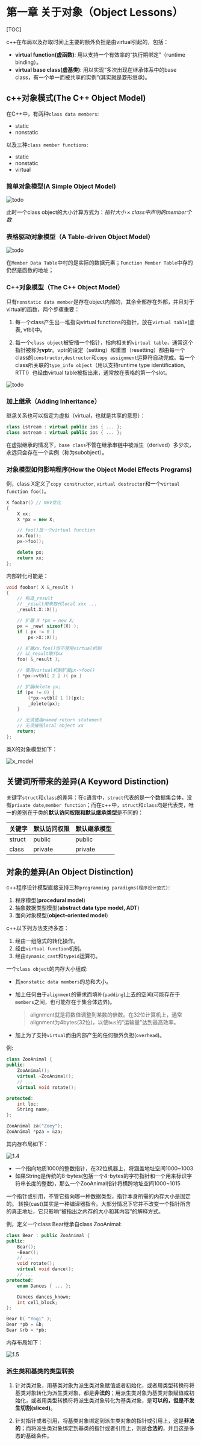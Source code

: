 # 第一章 关于对象（Object Lessons）

[TOC]


c++在布局以及存取时间上主要的额外负担是由virtual引起的，包括：

- **virtual function(虚函数)**: 用以支持一个有效率的“执行期绑定”（runtime binding）。
- **virtual base class(虚基类)**: 用以实现“多次出现在继承体系中的base class，有一个单一而被共享的实例”(其实就是菱形继承)。



## c++对象模式(The C++ Object Model)

在C++中，有两种`class data members`: 

- static
- nonstatic

以及三种`class member functions`:

- static
- nonstatic
- virtual

### 简单对象模型(A Simple Object Model)

![todo](res/1_1.png)

此时一个class object的大小计算方式为：$指针大小 \times class中声明的member个数$

### 表格驱动对象模型（A Table-driven Object Model）

![todo](res/1_2.png)

在`Member Data Table`中村的是实际的数据元素；`Function Member Table`中存的仍然是函数的地址；

### C++对象模型（The C++ Object Model）

只有`nonstatic data member`是存在object内部的，其余全部存在外部，并且对于virtual的函数，两个步骤重要：

1. 每一个class产生出一堆指向virtual functions的指针，放在`virtual table`(虚表, vtbl)中。

2. 每一个`class object`被安插一个指针，指向相关的`virtual table`，通常这个指针被称为**vptr**。vptr的设定（setting）和重置（resetting）都由每一个class的`constructor`,`destructor`和`copy assignment`运算符自动完成。每一个class所关联的`type_info object`（用以支持runtime type identification, RTTI）也经由virtual table被指出来，通常放在表格的第一个slot。

![todo](res/1_3.png)

### 加上继承（Adding Inheritance）

继承关系也可以指定为虚拟（virtual，也就是共享的意思）：

```c++
class istream : virtual public ios { ... };
class ostream : virtual public ios { ... };
```

在虚拟继承的情况下，`base class`不管在继承串链中被派生（derived）多少次，永远只会存在一个实例（称为subobject）。

### 对象模型如何影响程序(How the Object Model Effects Programs)

例，class X定义了`copy constructor`, `virtual destructor`和一个`virtual function foo()`。

```c++
X foobar() // NRV优化
{
    X xx;
    X *px = new X;

    // foo()是一个virtual function
    xx.foo();
    px->foo();

    delete px;
    return xx;
};
```

内部转化可能是：

```c++
void foobar( X &_result )
{
    // 构造_result
    // _result用来取代local xxx ...
    _result.X::X();

    // 扩展 X *px = new X;
    px = _new( sizeof(X) );
    if ( px != 0 )
        px->X::X();

    // 扩展xx.foo()但不使用virtual机制
    // 以_result取代xx
    foo( &_result );

    // 使用virtual机制扩展px->foo()
    ( *px->vtbl[ 2 ] )( px )

    // 扩展delete px;
    if (px != 0) {
        (*px->vtbl[ 1 ])(px);
        _delete(px);
    }

    // 无须使用named return statement
    // 无须摧毁local object xx
    return;
};
```

类X的对象模型如下：

![x_model](res/x_model.png)



## 关键词所带来的差异(A Keyword Distinction)

关键字`struct`和`class`的差异：在c语言中，`struct`代表的是一个数据集合体，没有`private date`,`member function`；而在c++中，`struct`和`class`均是代表类，唯一的差别在于类的**默认访问权限和默认继承类型**是不同的：

|关键字|默认访问权限|默认继承模型|
|--|--|--|
|struct|public|public|
|class|private|private



## 对象的差异(An Object Distinction)

c++程序设计模型直接支持三种`programming paradigms(程序设计范式)`:

1. 程序模型(**procedural model**)
2. 抽象数据类型模型(**abstract data type model, ADT**)
3. 面向对象模型(**object-oriented model**)

c++以下列方法支持多态：

1. 经由一组隐式的转化操作。
2. 经由`virtual function`机制。
3. 经由`dynamic_cast`和`typeid`运算符。

一个`class object`的内存大小组成:

- 其`nonstatic data members`的总和大小。
- 加上任何由于`alignment`的需求而填补(`padding`)上去的空间(可能存在于`members`之间，也可能存在于集合体边界)。
    
    > alignment就是将数值调整到某数的倍数。在32位计算机上，通常alignment为4bytes(32位)，以使`bus`的“运输量”达到最高效率。
- 加上为了支持`virtual`而由内部产生的任何额外负担(`overhead`)。

例:

```c++
class ZooAnimal {
public:
    ZooAnimal();
    virtual ~ZooAnimal();
    // ...
    virtual void rotate();

protected:
    int loc;
    String name;
};

ZooAnimal za("Zoey");
ZooAnimal *pza = &za;
```

其内存布局如下：

![1.4](res/1_4.png)

- 一个指向地质1000的整数指针，在32位机器上，将涵盖地址空间1000~1003
- 如果String是传统的8-bytes(包括一个4-bytes的字符指针和一个用来标识字符串长度的整数)，那么一个ZooAnimal指针将横跨地址空间1000~1015

一个指针或引用，不管它指向哪一种数据类型，指针本身所需的内存大小是固定的。
转换(cast)其实是一种编译器指令。大部分情况下它并不改变一个指针所含的真正地址，它只影响“被指出之内存的大小和其内容”的解释方式。

例，定义一个class Bear继承自class ZooAnimal:

```c++
class Bear : public ZooAnimal {
public:
    Bear();
    ~Bear();
    // ...
    void rotate();
    virtual void dance();
    // ...
protected:
    enum Dances { ... };

    Dances dances_known;
    int cell_block;
};

Bear b( "Yogi" );
Bear *pb = &b;
Bear &rb = *pb;
```

内存布局如下：

![1.5](res/1_5.png)

### 派生类和基类的类型转换

1. 针对类对象，用基类对象为派生类对象赋值或者初始化，或者用类型转换符将基类对象转化为派生类对象，都是**非法的**；用派生类对象为基类对象赋值或初始化，或者用类型转换符将派生类对象转化为基类对象，是**可以的，但是不发生切割(sliced)**。

2. 针对指针或者引用，将基类对象绑定到派生类对象的指针或引用上，这是**非法的**；而将派生类对象绑定到基类的指针或者引用上，则是**合法的**，并且这是多态的基础条件。

